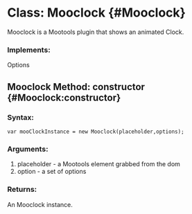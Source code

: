 Class: Mooclock {#Mooclock}
=========================================

Mooclock is a Mootools plugin that shows an animated Clock.

### Implements:

Options

Mooclock Method: constructor {#Mooclock:constructor}
-------------------------------------------------------------------


### Syntax:

	var mooClockInstance = new Mooclock(placeholder,options);

### Arguments:

1. placeholder - a Mootools element grabbed from the dom
2. option - a set of options

### Returns:

An Mooclock instance.